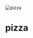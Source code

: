 ![pizza](https://user-images.githubusercontent.com/65478413/110232599-ace31900-7f44-11eb-9c9c-cc91e9b75286.PNG)
# pizza
